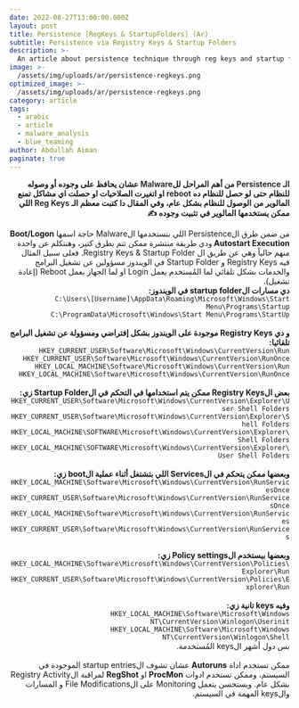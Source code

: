 ```yaml
---
date: 2022-08-27T13:00:00.000Z
layout: post
title: Persistence [RegKeys & StartupFolders] (Ar)
subtitle: Persistence via Registry Keys & Startup Folders
description: >-
  An article about persistence technique through reg keys and startup folders
image: >-
  /assets/img/uploads/ar/persistence-regkeys.png
optimized_image: >-
  /assets/img/uploads/ar/persistence-regkeys.png
category: article
tags:
  - arabic
  - article
  - malware_analysis
  - blue_teaming
author: Abdullah Aiman
paginate: true
---
```

<p dir="rtl" style="font-weight:600">
<span>
الـ Persistence من أهم المراحل للMalware عشان يحافظ على وجوده أو وصوله للنظام حتى لو حصل للنظام ده reboot او اتغيرت الصلاحيات او حصلت اي مشاكل تمنع المالوير من الوصول للنظام بشكل عام، وفي المقال دا كتبت معظم الـ Reg Keys اللي ممكن يستخدمها المالوير في تثبيت وجوده ✍️
</span>
</p>

<p dir="rtl">
<span>
من ضمن طرق الPersistence اللي بتستخدمها الMalware حاجة اسمها <b> Boot/Logon Autostart Execution </b> ودي طريقة منتشرة ممكن تتم بطرق كتير، وهنتكلم عن واحدة منهم حالياً وهي عن طريق ال Registry Keys & Startup Folder. فعلى سبيل المثال فيه Registry Keys و Startup Folder في الويندوز مسؤولين عن تشغيل البرامج والخدمات بشكل تلقائي لما المُستخدم يعمل Login او لما الجهاز يعمل Reboot (إعادة تشغيل).
<br>
<b>دي مسارات الstartup folder في الويندوز:</b><br>
<code>C:\Users\[Username]\AppData\Roaming\Microsoft\Windows\Start Menu\Programs\Startup</code><br>
<code>C:\ProgramData\Microsoft\Windows\Start Menu\Programs\StartUp</code><br>
<br>
<b>و دي Registry Keys موجودة على الويندوز بشكل إفتراضي ومسؤولة عن تشغيل البرامج تلقائيا:</b><br>
<code>HKEY_CURRENT_USER\Software\Microsoft\Windows\CurrentVersion\Run</code>
<code>HKEY_CURRENT_USER\Software\Microsoft\Windows\CurrentVersion\RunOnce</code>
<code>HKEY_LOCAL_MACHINE\Software\Microsoft\Windows\CurrentVersion\Run</code>
<code>HKEY_LOCAL_MACHINE\Software\Microsoft\Windows\CurrentVersion\RunOnce</code><br>
<br>
<b>بعض الRegistry Keys ممكن يتم استخدامها في التحكم في الStartup Folder زي:</b><br>
<code>HKEY_CURRENT_USER\Software\Microsoft\Windows\CurrentVersion\Explorer\User Shell Folders</code><br>
<code>HKEY_CURRENT_USER\Software\Microsoft\Windows\CurrentVersion\Explorer\Shell Folders</code><br>
<code>HKEY_LOCAL_MACHINE\SOFTWARE\Microsoft\Windows\CurrentVersion\Explorer\Shell Folders</code><br>
<code>HKEY_LOCAL_MACHINE\SOFTWARE\Microsoft\Windows\CurrentVersion\Explorer\User Shell Folders</code><br>
<br>
<b>وبعضها ممكن يتحكم في الServices اللي بتشتغل أثناء عملية الboot زي:</b><br>
<code>HKEY_LOCAL_MACHINE\Software\Microsoft\Windows\CurrentVersion\RunServicesOnce</code><br>
<code>HKEY_CURRENT_USER\Software\Microsoft\Windows\CurrentVersion\RunServicesOnce</code><br>
<code>HKEY_LOCAL_MACHINE\Software\Microsoft\Windows\CurrentVersion\RunServices</code><br>
<code>HKEY_CURRENT_USER\Software\Microsoft\Windows\CurrentVersion\RunServices</code><br>
<br>
<b>وبعضها بيستخدم الPolicy settings زي:</b><br>
<code>HKEY_LOCAL_MACHINE\Software\Microsoft\Windows\CurrentVersion\Policies\Explorer\Run</code><br>
<code>HKEY_CURRENT_USER\Software\Microsoft\Windows\CurrentVersion\Policies\Explorer\Run</code><br>
<br>
<b>وفيه keys تانية زي:</b><br>
<code>HKEY_LOCAL_MACHINE\Software\Microsoft\Windows NT\CurrentVersion\Winlogon\Userinit</code><br>
<code>HKEY_LOCAL_MACHINE\Software\Microsoft\Windows NT\CurrentVersion\Winlogon\Shell</code><br>
 بس دول أشهر الkeys المُستخدمة.<br>
<br>
ممكن تستخدم اداة <b>Autoruns</b> عشان تشوف الstartup entries الموجودة في السيستم، وممكن تستخدم ادوات <b>ProcMon</b> او <b>RegShot</b> لمراقبة الRegistry Activity بشكل عام. ويستحسن يتعمل Monitoring على الFile Modifications و المسارات والkeys المهمة في السيستم.
</span>
</p>